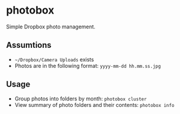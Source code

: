 photobox
========

Simple Dropbox photo management.

## Assumtions
* `~/Dropbox/Camera Uploads` exists
* Photos are in the following format: `yyyy-mm-dd hh.mm.ss.jpg`

## Usage
* Group photos into folders by month: `photobox cluster`
* View summary of photo folders and their contents: `photobox info`
